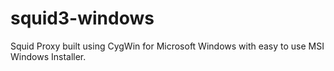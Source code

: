squid3-windows
==============

Squid Proxy built using CygWin for Microsoft Windows with easy to use MSI Windows Installer.
